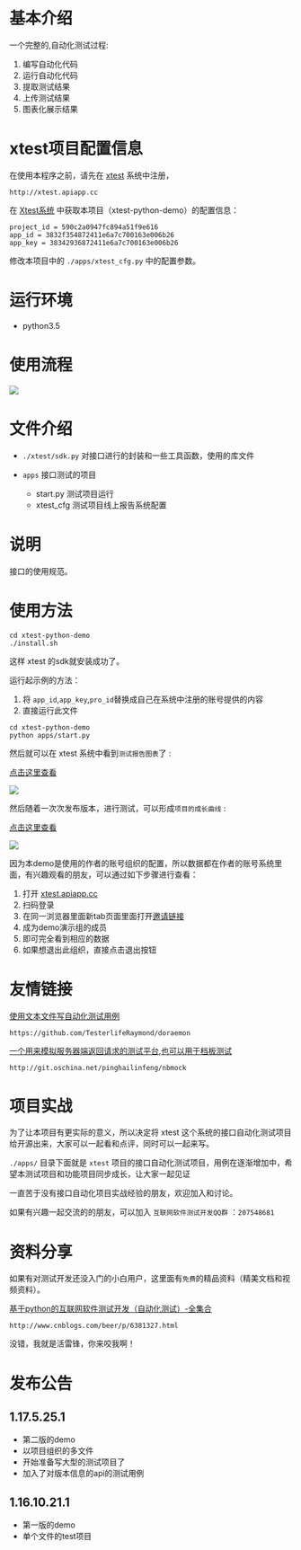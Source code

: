 


# 基本介绍


一个完整的,自动化测试过程:

1. 编写自动化代码
2. 运行自动化代码
1. 提取测试结果
1. 上传测试结果
1. 图表化展示结果



# xtest项目配置信息

在使用本程序之前，请先在 [xtest](http://xtest.apiapp.cc) 系统中注册，
```
http://xtest.apiapp.cc
```


在 [Xtest系统](http://xtest.apiapp.cc) 中获取本项目（xtest-python-demo）的配置信息：

```
project_id = 590c2a0947fc894a51f9e616
app_id = 3832f354872411e6a7c700163e006b26
app_key = 38342936872411e6a7c700163e006b26

```

修改本项目中的 `./apps/xtest_cfg.py` 中的配置参数。

# 运行环境

- python3.5


# 使用流程

![](work-flow.jpeg)

# 文件介绍


- `./xtest/sdk.py`
    对接口进行的封装和一些工具函数，使用的库文件
- `apps`
    接口测试的项目

    - start.py 测试项目运行
    - xtest_cfg 测试项目线上报告系统配置



# 说明


接口的使用规范。


# 使用方法

```
cd xtest-python-demo
./install.sh
```

这样 xtest 的sdk就安装成功了。


运行起示例的方法：

1. 将 `app_id`,`app_key`,`pro_id`替换成自己在系统中注册的账号提供的内容
1. 直接运行此文件

```
cd xtest-python-demo
python apps/start.py
```

然后就可以在 xtest 系统中看到`测试报告图表`了 :

[点击这里查看](http://xtest.apiapp.cc/utest-report-share.html?stoken=2d1f91004a6711e7a6a000163e006b2607ca9d5b)

![](xtest-share-report.png)

然后随着一次次发布版本，进行测试，可以形成`项目的成长曲线` :

[点击这里查看](http://xtest.apiapp.cc/pro-report-share.html?stoken=09d6065e49c011e7927a00163e006b26104f31e2)

![](project-record.png)


因为本demo是使用的作者的账号组织的配置，所以数据都在作者的账号系统里面，有兴趣观看的朋友，可以通过如下步骤进行查看：

1. 打开 [xtest.apiapp.cc](xtest.apiapp.cc)
2. 扫码登录
3. 在同一浏览器里面新tab页面里面打开[邀请链接](http://api.apiapp.cc/account/accept-org-invite-by-link/?invite_code=ade39bae403211e7955a00163e006b26)
4. 成为demo演示组的成员
5. 即可完全看到相应的数据
6. 如果想退出此组织，直接点击退出按钮



# 友情链接


[使用文本文件写自动化测试用例](https://github.com/TesterlifeRaymond/doraemon)

```
https://github.com/TesterlifeRaymond/doraemon
```

[一个用来模拟服务器端返回请求的测试平台,也可以用于档板测试](http://git.oschina.net/pinghailinfeng/nbmock)


```
http://git.oschina.net/pinghailinfeng/nbmock
```


# 项目实战

为了让本项目有更实际的意义，所以决定将 xtest 这个系统的接口自动化测试项目给开源出来，大家可以一起看和点评，同时可以一起来写。

`./apps/` 目录下面就是 `xtest` 项目的接口自动化测试项目，用例在逐渐增加中，希望本测试项目和功能项目同步成长，让大家一起见证

一直苦于没有接口自动化项目实战经验的朋友，欢迎加入和讨论。

如果有兴趣一起交流的的朋友，可以加入 `互联网软件测试开发QQ群` ：`207548681`

     

# 资料分享

如果有对测试开发还没入门的小白用户，这里面有`免费`的精品资料（精美文档和视频资料）。

[基于python的互联网软件测试开发（自动化测试）-全集合](http://www.cnblogs.com/beer/p/6381327.html)

```
http://www.cnblogs.com/beer/p/6381327.html
```

没错，我就是活雷锋，你来咬我啊！

# 发布公告


## 1.17.5.25.1

- 第二版的demo
- 以项目组织的多文件
- 开始准备写大型的测试项目了
- 加入了对版本信息的api的测试用例


## 1.16.10.21.1

- 第一版的demo
- 单个文件的test项目